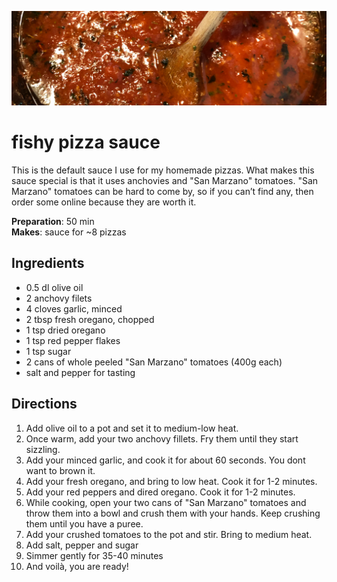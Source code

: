 
![](../assets/fishy-pizza-sauce.png)

# fishy pizza sauce
This is the default sauce I use for my homemade pizzas. What makes this sauce special is that it uses anchovies and "San Marzano" tomatoes. "San Marzano" tomatoes can be hard to come by, so if you can’t find any, then order some online because they are worth it.

**Preparation**: 50 min  
**Makes**: sauce for ~8 pizzas

## Ingredients 
  * 0.5 dl olive oil
  * 2 anchovy filets
  * 4 cloves garlic, minced
  * 2 tbsp fresh oregano, chopped
  * 1 tsp dried oregano
  * 1 tsp red pepper flakes
  * 1 tsp sugar
  * 2 cans of whole peeled "San Marzano" tomatoes (400g each)
  * salt and pepper for tasting
  
## Directions

1. Add olive oil to a pot and set it to medium-low heat. 
2. Once warm, add your two anchovy fillets. Fry them until they start sizzling.
3. Add your minced garlic, and cook it for about 60 seconds. You dont want to brown it.
4. Add your fresh oregano, and bring to low heat. Cook it for 1-2 minutes.
5. Add your red peppers and dired oregano. Cook it for 1-2 minutes.
6. While cooking, open your two cans of "San Marzano" tomatoes and throw them into a bowl and crush them with your hands. Keep crushing them until you have a puree.
7. Add your crushed tomatoes to the pot and stir. Bring to medium heat.
8. Add salt, pepper and sugar 
9. Simmer gently for 35-40 minutes
10. And voilà, you are ready!
